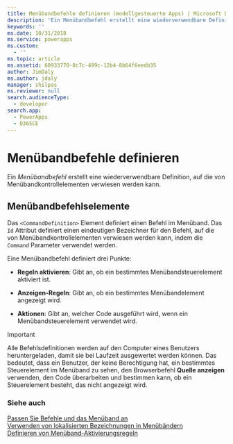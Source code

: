 ```yaml
---
title: Menübandbefehle definieren (modellgesteuerte Apps) | Microsoft Docs
description: 'Ein Menübandbefehl erstellt eine wiederverwendbare Definition, auf die von Menübandkontrollelementen verwiesen werden kann.'
keywords: ''
ms.date: 10/31/2018
ms.service: powerapps
ms.custom:
  - ''
ms.topic: article
ms.assetid: 60933770-8c7c-499c-12b4-8b64f6eedb35
author: JimDaly
ms.author: jdaly
manager: shilpas
ms.reviewer: null
search.audienceType:
  - developer
search.app:
  - PowerApps
  - D365CE
---
```


# <a name="define-ribbon-commands"></a>Menübandbefehle definieren

<!-- https://docs.microsoft.com/dynamics365/customer-engagement/developer/customize-dev/define-ribbon-commands -->

Ein *Menübandbefehl* erstellt eine wiederverwendbare Definition, auf die von Menübandkontrollelementen verwiesen werden kann.  
  
## <a name="ribbon-command-elements"></a>Menübandbefehlselemente  
 Das `<CommandDefinition>` Element definiert einen Befehl im Menüband. Das `Id` Attribut definiert einen eindeutigen Bezeichner für den Befehl, auf die von Menübandkontrollelementen verwiesen werden kann, indem die `Command` Parameter verwendet werden.  
  
 Eine Menübandbefehl definiert drei Punkte:  
  
- **Regeln aktivieren**: Gibt an, ob ein bestimmtes Menübandsteuerelement aktiviert ist.  
  
- **Anzeigen-Regeln**: Gibt an, ob ein bestimmtes Menübandelement angezeigt wird.  
  
- **Aktionen**: Gibt an, welcher Code ausgeführt wird, wenn ein Menübandsteuerelement verwendet wird.  
  
> [!IMPORTANT]
>  Alle Befehlsdefinitionen werden auf den Computer eines Benutzers heruntergeladen, damit sie bei Laufzeit ausgewertet werden können. Das bedeutet, dass ein Benutzer, der keine Berechtigung hat, ein bestimmtes Steuerelement im Menüband zu sehen, den Browserbefehl **Quelle anzeigen** verwenden, den Code überarbeiten und bestimmen kann, ob ein Steuerelement besteht, das nicht angezeigt wird.  
  
### <a name="see-also"></a>Siehe auch  
 [Passen Sie Befehle und das Menüband an](customize-commands-ribbon.md)   
 [Verwenden von lokalisierten Bezeichnungen in Menübändern](use-localized-labels-ribbons.md)   
 [Definieren von Menüband-Aktivierungsregeln](define-ribbon-enable-rules.md)

